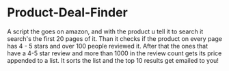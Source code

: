 # Product-Deal-Finder
A script the goes on amazon, and with the product u tell it to search it search's the first 20 pages of it. Than it checks if the product on every page has 4 - 5 stars and over 100 people reviewed it. After that the ones that have a 4-5 star review and more than 1000 in the review count gets its price appended to a list. It sorts the list and the top 10 results get emailed to you!

